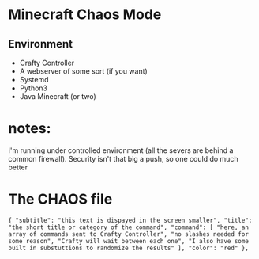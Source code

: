 # Minecraft Chaos Mode
## Environment
- Crafty Controller
- A webserver of some sort (if you want)
- Systemd
- Python3
- Java Minecraft (or two)


# notes:
I'm running under controlled environment (all the severs are behind a common firewall). Security isn't that big a push, so one could do much better


# The CHAOS file
``
  {
    "subtitle": "this text is dispayed in the screen smaller",
    "title": "the short title or category of the command",
    "command": [
      "here, an array of commands sent to Crafty Controller",
      "no slashes needed for some reason",
      "Crafty will wait between each one",
      "I also have some built in substuttions to randomize the results"
    ],
    "color": "red"
  },
``

